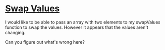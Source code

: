 # [Swap Values](https://www.codewars.com/kata/swap-values "https://www.codewars.com/kata/5388f0e00b24c5635e000fc6")

I would like to be able to pass an array with two elements to my swapValues function to swap the values. However it appears that the values aren't changing.

Can you figure out what's wrong here? 